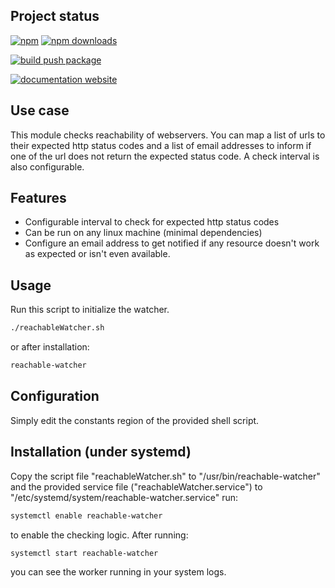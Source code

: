 <!-- #!/usr/bin/env markdown
-*- coding: utf-8 -*-
region header
Copyright Torben Sickert (info["~at~"]torben.website) 16.12.2012

License
-------

This library written by Torben Sickert stand under a creative commons naming
3.0 unported license. See https://creativecommons.org/licenses/by/3.0/deed.de
endregion -->

Project status
--------------

[![npm](https://img.shields.io/npm/v/reachable-watcher?color=%23d55e5d&label=npm%20package%20version&logoColor=%23d55e5d&style=for-the-badge)](https://www.npmjs.com/package/reachable-watcher)
[![npm downloads](https://img.shields.io/npm/dy/reachable-watcher.svg?style=for-the-badge)](https://www.npmjs.com/package/reachable-watcher)

[![build push package](https://img.shields.io/github/actions/workflow/status/thaibault/reachable-watcher/build-package-and-push.yaml?label=build%20push%20package&style=for-the-badge)](https://github.com/thaibault/reachable-watcher/actions/workflows/build-package-and-push.yaml)

[![documentation website](https://img.shields.io/website-up-down-green-red/https/torben.website/reachable-watcher.svg?label=documentation-website&style=for-the-badge)](https://torben.website/reachable-watcher)

Use case
--------

This module checks reachability of webservers. You can map a list of urls to
their expected http status codes and a list of email addresses to inform if one
of the url does not return the expected status code. A check interval is also
configurable.

Features
--------

- Configurable interval to check for expected http status codes
- Can be run on any linux machine (minimal dependencies)
- Configure an email address to get notified if any resource doesn't work as
  expected or isn't even available.

Usage
-----

Run this script to initialize the watcher.

```sh
./reachableWatcher.sh
```

or after installation:

```sh
reachable-watcher
```

Configuration
-------------

Simply edit the constants region of the provided shell script.

Installation (under systemd)
----------------------------

Copy the script file "reachableWatcher.sh" to "/usr/bin/reachable-watcher" and
the provided service file ("reachableWatcher.service") to
"/etc/systemd/system/reachable-watcher.service" run:

```sh
systemctl enable reachable-watcher
```

to enable the checking logic. After running:

```sh
systemctl start reachable-watcher
```

you can see the worker running in your system logs.
